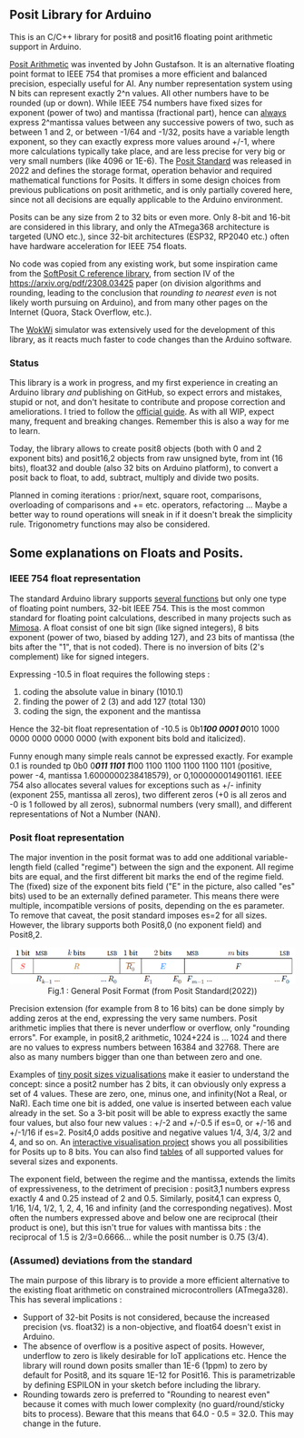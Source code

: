 ## Posit Library for Arduino

This is an C/C++ library for posit8 and posit16 floating point arithmetic support in Arduino.

[Posit Arithmetic](https://posithub.org/docs/Posits4.pdf) was invented by John Gustafson. It is an alternative floating point format to IEEE 754 that promises a more efficient and balanced precision, especially useful for AI. 
Any number representation system using N bits can represent exactly 2^n values. All other numbers have to be rounded (up or down). While IEEE 754 numbers have fixed sizes for exponent (power of two) and mantissa (fractional part), hence can [always](https://arxiv.org/pdf/1811.01721) express 2^mantissa values between any successive powers of two, such as between 1 and 2, or between -1/64 and -1/32, posits have a variable length exponent, so they can exactly express more values around +/-1, where more calculations typically take place, and are less precise for very big or very small numbers (like 4096 or 1E-6). 
The [Posit Standard](https://posithub.org/docs/posit_standard-2.pdf) was released in 2022 and defines the storage format, operation behavior and required mathematical functions for Posits. 
It differs in some design choices from previous publications on posit arithmetic, and is only partially covered here, since not all decisions are equally applicable to the Arduino environment.

Posits can be any size from 2 to 32 bits or even more. Only 8-bit and 16-bit are considered in this library, and only the ATmega368 architecture is targeted (UNO etc.), since 32-bit architectures (ESP32, RP2040 etc.) often have hardware acceleration for IEEE 754 floats.

No code was copied from any existing work, but some inspiration came from the [SoftPosit C reference library](https://gitlab.com/cerlane/SoftPosit), from section IV of the https://arxiv.org/pdf/2308.03425 paper (on division algorithms and rounding, leading to the conclusion that *rounding to nearest even* is not likely worth pursuing on Arduino), and from many other pages on the Internet (Quora, Stack Overflow, etc.).

The [WokWi](https://wokwi.com/projects/407404859992419329) simulator was extensively used for the development of this library, as it reacts much faster to code changes than the Arduino software.

### Status 
This library is a work in progress, and my first experience in creating an Arduino library _and_ publishing on GitHub, so expect errors and mistakes, stupid or not, and don't hesitate to contribute and propose correction and ameliorations. I tried to follow the [official guide](https://docs.arduino.cc/learn/contributions/). 
As with all WIP, expect many, frequent and breaking changes. Remember this is also a way for me to learn.

Today, the library allows to create posit8 objects (both with 0 and 2 exponent bits) and posit16,2 objects from raw unsigned byte, from int (16 bits), float32 and double (also 32 bits on Arduino platform), to convert a posit back to float, to add, subtract, multiply and divide two posits. 

Planned in coming iterations : prior/next, square root, comparisons, overloading of comparisons and += etc. operators, refactoring ...
Maybe a better way to round operations will sneak in if it doesn't break the simplicity rule. Trigonometry functions may also be considered.

## Some explanations on Floats and Posits.
### IEEE 754 float representation
The standard Arduino library supports [several functions](https://www.tutorialspoint.com/arduino/arduino_math_library.htm) but only one type of floating point numbers, 32-bit IEEE 754. This is the most common standard for floating point calculations, described in many projects such as [Mimosa](https://www.mimosa.org/ieee-floating-point-format/). A float consist of one bit sign (like signed integers), 8 bits exponent (power of two, biased by adding 127), and 23 bits of mantissa (the bits after the "1", that is not coded). There is no inversion of bits (2's complement) like for signed integers.

Expressing -10.5 in float requires the following steps :
1. coding the absolute value in binary (1010.1)
2. finding the power of 2 (3) and add 127 (total 130)
3. coding the sign, the exponent and the mantissa

Hence the 32-bit float representation of -10.5 is 0b1***100 0001 0***010 1000 0000 0000 0000 0000 (with exponent bits bold and italicized). 

Funny enough many simple reals cannot be expressed exactly. For example 0.1 is rounded tp 0b0 0***011 1101 1***100 1100 1100 1100 1100 1101 (positive, power -4, mantissa 1.6000000238418579), or 0,1000000014901161. IEEE 754 also allocates several values for exceptions such as +/- infinity (exponent 255, mantissa all zeros), two different zeros (+0 is all zeros and -0 is 1 followed by all zeros), subnormal numbers (very small), and different representations of Not a Number (NAN).

### Posit float representation
The major invention in the posit format was to add one additional variable-length field (called "regime") between the sign and the exponent. All regime bits are equal, and the first different bit marks the end of the regime field. The (fixed) size of the exponent bits field ("E" in the picture, also called "es" bits) used to be an externally defined parameter. This means there were multiple, incompatible versions of posits, depending on the es parameter. To remove that caveat, the posit standard imposes es=2 for all sizes. However, the library supports both Posit8,0 (no exponent field) and Posit8,2.

<p align="center"><img src="posit_standard_format.png"><br>
Fig.1 : General Posit Format (from Posit Standard(2022))
</p>

Precision extension (for example from 8 to 16 bits) can be done simply by adding zeros at the end, expressing the very same numbers. Posit arithmetic implies that there is never underflow or overflow, only "rounding errors". 
For example, in posit8,2 arithmetic, 1024+224 is ... 1024 and there are no values to express numbers between 16384 and 32768. 
There are also as many numbers bigger than one than between zero and one.

Examples of [tiny posit sizes vizualisations](https://github.com/stillwater-sc/universal/blob/main/docs/posit-refinement-viz.md) make it easier to understand the concept: since a posit2 number has 2 bits, it can obviously only express a set of 4 values. These are zero, one, minus one, and infinity(Not a Real, or NaR). Each time one bit is added, one value is inserted between each value already in the set. So a 3-bit posit will be able to express exactly the same four values, but also four new values : +/-2 and +/-0.5 if es=0, or +/-16 and +/-1/16 if es=2. Posit4,0 adds positive and negative values 1/4, 3/4, 3/2 and 4, and so on. An [interactive visualisation project](https://cse512-19s.github.io/FP-Well-Rounded/) shows you all possibilities for Posits up to 8 bits. You can also find [tables](https://github.com/stillwater-sc/universal/tree/main/docs/tables) of all supported values for several sizes and exponents.

The exponent field, between the regime and the mantissa, extends the limits of expressiveness, to the detriment of precision : posit3,1 numbers express exactly 4 and 0.25 instead of 2 and 0.5. Similarly, posit4,1 can express 0, 1/16, 1/4, 1/2, 1, 2, 4, 16 and infinity (and the corresponding negatives). Most often the numbers expressed above and below one are reciprocal (their product is one), but this isn't true for values with mantissa bits : the reciprocal of 1.5 is 2/3=0.6666... while the posit number is 0.75 (3/4).

### (Assumed) deviations from the standard
The main purpose of this library is to provide a more efficient alternative to the existing float arithmetic on constrained microcontrollers (ATmega328). 
This has several implications :
- Support of 32-bit Posits is not considered, because the increased precision (vs. float32) is a non-objective, and float64 doesn't exist in Arduino.
- The absence of overflow is a positive aspect of posits. However, underflow to zero is likely desirable for IoT applications etc. Hence the library will round down posits smaller than 1E-6 (1ppm) to zero by default for Posit8, and its square 1E-12 for Posit16. This is parametrizable by defining ESPILON in your sketch before including the library.
- Rounding towards zero is preferred to "Rounding to nearest even" because it comes with much lower complexity (no guard/round/sticky bits to process). Beware that this means that 64.0 - 0.5 = 32.0. This may change in the future.

